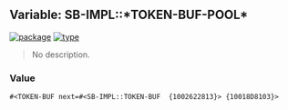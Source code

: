 ## Variable: SB-IMPL::\*TOKEN-BUF-POOL\*
[![package](https://img.shields.io/badge/Package-SB--IMPL-5f9ea0.svg?style=social&colorA=999999)](../) [![type](https://img.shields.io/badge/Type-Variable-5f9ea0.svg?style=social&colorA=999999)](../#variable) 

> No description.

### Value
```
#<TOKEN-BUF next=#<SB-IMPL::TOKEN-BUF  {1002622813}> {10018D8103}>
```
